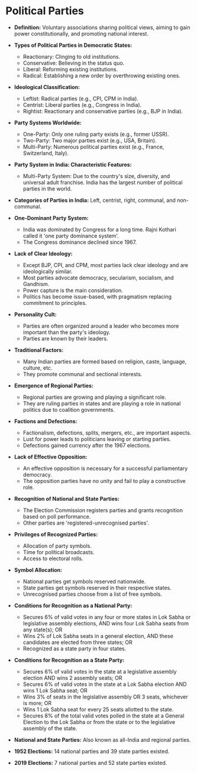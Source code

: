 # Political Parties 

*   **Definition:** Voluntary associations sharing political views, aiming to gain power constitutionally, and promoting national interest.

*   **Types of Political Parties in Democratic States:**

    *   Reactionary: Clinging to old institutions.
    *   Conservative: Believing in the status quo.
    *   Liberal: Reforming existing institutions.
    *   Radical: Establishing a new order by overthrowing existing ones.

*   **Ideological Classification:**

    *   Leftist: Radical parties (e.g., CPI, CPM in India).
    *   Centrist: Liberal parties (e.g., Congress in India).
    *   Rightist: Reactionary and conservative parties (e.g., BJP in India).

*   **Party Systems Worldwide:**

    *   One-Party: Only one ruling party exists (e.g., former USSR).
    *   Two-Party: Two major parties exist (e.g., USA, Britain).
    *   Multi-Party: Numerous political parties exist (e.g., France, Switzerland, Italy).

*   **Party System in India: Characteristic Features:**

    *   Multi-Party System: Due to the country's size, diversity, and universal adult franchise. India has the largest number of political parties in the world.

*   **Categories of Parties in India:** Left, centrist, right, communal, and non-communal.

*   **One-Dominant Party System:**

    *   India was dominated by Congress for a long time. Rajni Kothari called it 'one party dominance system'.
    *   The Congress dominance declined since 1967.

*   **Lack of Clear Ideology:**

    *   Except BJP, CPI, and CPM, most parties lack clear ideology and are ideologically similar.
    *   Most parties advocate democracy, secularism, socialism, and Gandhism.
    *   Power capture is the main consideration.
    *   Politics has become issue-based, with pragmatism replacing commitment to principles.

*   **Personality Cult:**

    *   Parties are often organized around a leader who becomes more important than the party's ideology.
    *   Parties are known by their leaders.

*   **Traditional Factors:**

    *   Many Indian parties are formed based on religion, caste, language, culture, etc.
    *   They promote communal and sectional interests.

*   **Emergence of Regional Parties:**

    *   Regional parties are growing and playing a significant role.
    *   They are ruling parties in states and are playing a role in national politics due to coalition governments.

*   **Factions and Defections:**

    *   Factionalism, defections, splits, mergers, etc., are important aspects.
    *   Lust for power leads to politicians leaving or starting parties.
    *   Defections gained currency after the 1967 elections.

*   **Lack of Effective Opposition:**

    *   An effective opposition is necessary for a successful parliamentary democracy.
    *   The opposition parties have no unity and fail to play a constructive role.

*   **Recognition of National and State Parties:**

    *   The Election Commission registers parties and grants recognition based on poll performance.
    *   Other parties are 'registered-unrecognised parties'.

*   **Privileges of Recognized Parties:**

    *   Allocation of party symbols.
    *   Time for political broadcasts.
    *   Access to electoral rolls.

*   **Symbol Allocation:**

    *   National parties get symbols reserved nationwide.
    *   State parties get symbols reserved in their respective states.
    *   Unrecognised parties choose from a list of free symbols.

*   **Conditions for Recognition as a National Party:**
    *   Secures 6% of valid votes in any four or more states in Lok Sabha or legislative assembly elections, AND wins four Lok Sabha seats from any state(s); OR
    *   Wins 2% of Lok Sabha seats in a general election, AND these candidates are elected from three states; OR
    *   Recognized as a state party in four states.

*   **Conditions for Recognition as a State Party:**
    *   Secures 6% of valid votes in the state at a legislative assembly election AND wins 2 assembly seats; OR
    *   Secures 6% of valid votes in the state at a Lok Sabha election AND wins 1 Lok Sabha seat; OR
    *   Wins 3% of seats in the legislative assembly OR 3 seats, whichever is more; OR
    *   Wins 1 Lok Sabha seat for every 25 seats allotted to the state.
    *   Secures 8% of the total valid votes polled in the state at a General Election to the Lok Sabha or from the state or to the legislative assembly of the state.

*   **National and State Parties:** Also known as all-India and regional parties.

*   **1952 Elections:** 14 national parties and 39 state parties existed.

*   **2019 Elections:** 7 national parties and 52 state parties existed.

